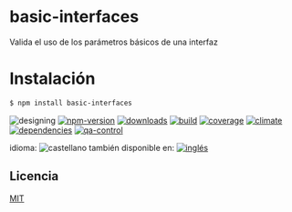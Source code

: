 <!--multilang v0 es:LEEME.md en:README.md -->
# basic-interfaces
<!--lang:es-->
Valida el uso de los parámetros básicos de una interfaz

<!--lang:en--]
Validates use of basic inteface parameters

[!--lang:*-->

<!--lang:es-->
# Instalación
<!--lang:en--]
# Install
[!--lang:*-->
```sh
$ npm install basic-interfaces
```

<!-- cucardas -->
![designing](https://img.shields.io/badge/stability-designing-red.svg)
[![npm-version](https://img.shields.io/npm/v/basic-interfaces.svg)](https://npmjs.org/package/basic-interfaces)
[![downloads](https://img.shields.io/npm/dm/basic-interfaces.svg)](https://npmjs.org/package/basic-interfaces)
[![build](https://img.shields.io/travis/codenautas/basic-interfaces/master.svg)](https://travis-ci.org/codenautas/basic-interfaces)
[![coverage](https://img.shields.io/coveralls/codenautas/basic-interfaces/master.svg)](https://coveralls.io/r/codenautas/basic-interfaces)
[![climate](https://img.shields.io/codeclimate/github/codenautas/basic-interfaces.svg)](https://codeclimate.com/github/codenautas/basic-interfaces)
[![dependencies](https://img.shields.io/david/codenautas/basic-interfaces.svg)](https://david-dm.org/codenautas/basic-interfaces)
[![qa-control](http://codenautas.com/github/codenautas/basic-interfaces.svg)](http://codenautas.com/github/codenautas/basic-interfaces)


<!--multilang buttons-->

idioma: ![castellano](https://raw.githubusercontent.com/codenautas/multilang/master/img/lang-es.png)
también disponible en:
[![inglés](https://raw.githubusercontent.com/codenautas/multilang/master/img/lang-en.png)](README.md)

<!--lang:es-->
## Licencia
<!--lang:en--]
## License
[!--lang:*-->

[MIT](LICENSE)

